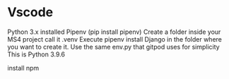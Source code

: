 # Vscode

Python 3.x installed
Pipenv (pip install pipenv)
Create a folder inside your MS4 project call it .venv
Execute pipenv install Django in the folder where you want to create it.
Use the same env.py that gitpod uses for simplicity
This is Python 3.9.6

install npm
